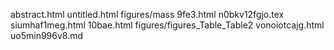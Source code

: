 abstract.html
untitled.html
figures/mass
9fe3.html
n0bkv12fgjo.tex
siumhaf1meg.html
10bae.html
figures/figures_Table_Table2
vonoiotcajg.html
uo5min996v8.md